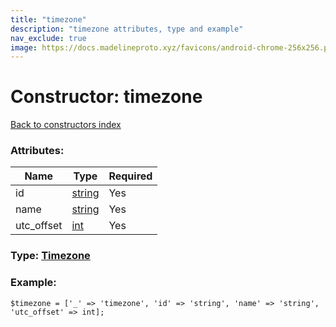 ```yaml
---
title: "timezone"
description: "timezone attributes, type and example"
nav_exclude: true
image: https://docs.madelineproto.xyz/favicons/android-chrome-256x256.png
---
```

# Constructor: timezone  
[Back to constructors index](/API_docs/constructors/index.html)



### Attributes:

| Name     |    Type       | Required |
|----------|---------------|----------|
|id|[string](/API_docs/types/string.html) | Yes|
|name|[string](/API_docs/types/string.html) | Yes|
|utc\_offset|[int](/API_docs/types/int.html) | Yes|



### Type: [Timezone](/API_docs/types/Timezone.html)


### Example:

```
$timezone = ['_' => 'timezone', 'id' => 'string', 'name' => 'string', 'utc_offset' => int];
```  

